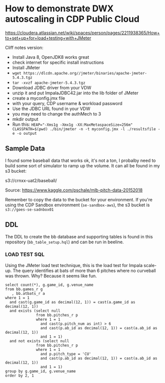 # How to demonstrate DWX autoscaling in CDP Public Cloud

https://cloudera.atlassian.net/wiki/spaces/person/pages/2211938365/How+to+set+up+for+load+testing+with+JMeter

Cliff notes version:
* Install Java 8, OpenJDK8 works great
 * check internet for specific install instructions
* Install JMeter
 * `wget https://dlcdn.apache.org//jmeter/binaries/apache-jmeter-5.4.3.tgz`
 * `tar -xvzf apache-jmeter-5.4.3.tgz`
* Download JDBC driver from your VDW
 * unzip it and put ImpalaJDBC42.jar into the lib folder of JMeter
* create a myconfig.jmx file 
 * with your query, CDP username & workload password
 * Use the JDBC URL found in your VDW
  * you may need to change the authMech to 3
* mkdir output
* Run this:  `HEAP="-Xms1g -Xmx1g -XX:MaxMetaspaceSize=256m" CLASSPATH=$(pwd) ./bin/jmeter -n -t myconfig.jmx -l ./resultsfile -e -o output`




## Sample Data

I found some baseball data that works ok, it's not a ton, I probalby need to build some sort of simulator to ramp up the volume.  It can all be found in my s3 bucket:

s3://crnxx-uat2/baseball/

Source:  https://www.kaggle.com/pschale/mlb-pitch-data-20152018

Remember to copy the data to the bucket for your environment.  If you're using the CDP Sandbox environment (`se-sandbox-aws`), the s3 bucket is `s3://goes-se-sadnbox01`


## DDL

The DDL to create the bb database and supporting tables is found in this repository (`bb_table_setup.hql`) and can be run in beeline.




### LOAD TEST SQL
Using the JMeter load test technique, this is the load test for Impala scale-up.   The query identifies at bats of more than 6 pitches where no curveball was thrown.   Why?  Because it seems like fun.

```
select count(*), g.game_id, g.venue_name
from bb.games_r g
   , bb.atbats_r a
where 1 = 1
  and cast(g.game_id as decimal(12, 1)) = cast(a.game_id as decimal(12, 1))
  and exists (select null
              from bb.pitches_r p
              where 1 = 1
                and cast(p.pitch_num as int) > 6
                and cast(p.ab_id as decimal(12, 1)) = cast(a.ab_id as decimal(12, 1))
                and 1 = 1)
  and not exists (select null
              from bb.pitches_r p
              where 1 = 1
                and p.pitch_type = 'CU'
                and cast(p.ab_id as decimal(12, 1)) = cast(a.ab_id as decimal(12, 1))
                and 1 = 1)
group by g.game_id, g.venue_name
order by 2, 1
```
